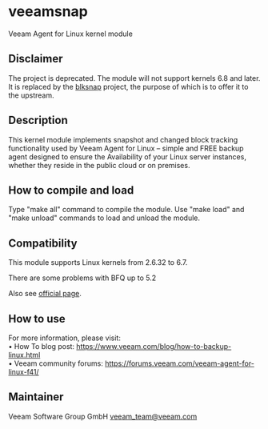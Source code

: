 # veeamsnap
Veeam Agent for Linux kernel module

## Disclaimer
The project is deprecated.
The module will not support kernels 6.8 and later. It is replaced by the [blksnap](https://github.com/veeam/blksnap) project, the purpose of which is to offer it to the upstream.

## Description
This kernel module implements snapshot and changed block tracking functionality used by Veeam Agent for Linux – simple and FREE backup agent designed to ensure the Availability of your Linux server instances, whether they reside in the public cloud or on premises.

## How to compile and load
Type "make all" command to compile the module.
Use "make load" and "make unload" commands to load and unload the module.

## Compatibility
This module supports Linux kernels from 2.6.32 to 6.7.

There are some problems with BFQ up to 5.2

Also see [official page](https://www.veeam.com/kb2804).

## How to use
For more information, please visit:<br />
• How To blog post: https://www.veeam.com/blog/how-to-backup-linux.html<br />
• Veeam community forums: https://forums.veeam.com/veeam-agent-for-linux-f41/<br />

## Maintainer
Veeam Software Group GmbH veeam_team@veeam.com
